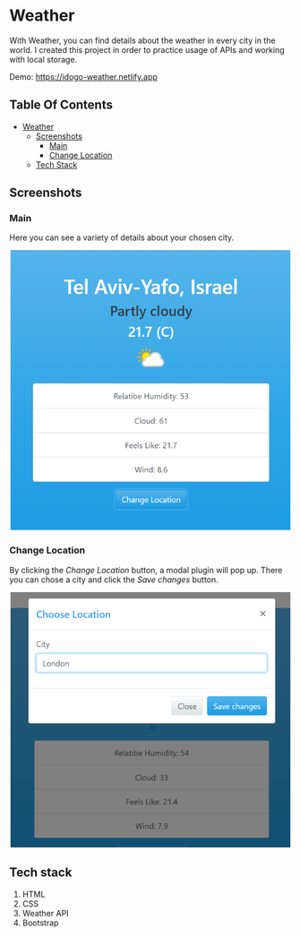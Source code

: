 # Weather

With Weather, you can find details about the weather in every city in the world.
I created this project in order to practice usage of APIs and working with local storage.

Demo: https://idogo-weather.netlify.app

## Table Of Contents
- [Weather](#Weatherr)
  * [Screenshots](#screenshots)
    + [Main](###Main)
    + [Change Location](###ChangeLocation)
  * [Tech Stack](#tech-stack)
  
## Screenshots
### Main
Here you can see a variety of details about your chosen city.
<p align="center"><img src="img4readme/2020-12-02 (5).png" width="500" /></p>

### Change Location
By clicking the *Change Location* button, a modal plugin will pop up. There you can chose a city and click the *Save changes* button.
<p align="center"><img src="img4readme/location.png" width="500" /></p>

## Tech stack
1. HTML
2. CSS
3. Weather API
4. Bootstrap

